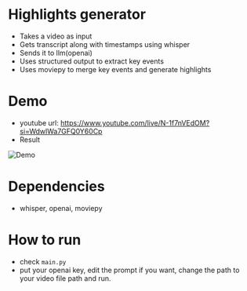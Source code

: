 # Highlights generator
* Takes a video as input
* Gets transcript along with timestamps using whisper
* Sends it to llm(openai)
* Uses structured output to extract key events
* Uses moviepy to merge key events and generate highlights

# Demo
* youtube url: https://www.youtube.com/live/N-1f7nVEdOM?si=WdwlWa7GFQ0Y60Cp
* Result

![Demo](output.webp)

# Dependencies
* whisper, openai, moviepy

# How to run
* check `main.py`
* put your openai key, edit the prompt if you want, change the path to your video file path and run.



